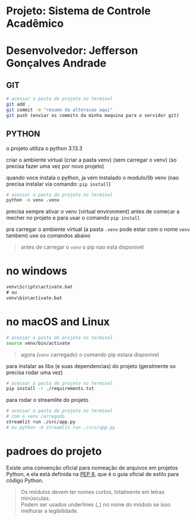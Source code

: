 # Projeto: Sistema de Controle Acadêmico
# Desenvolvedor: Jefferson Gonçalves Andrade

## GIT

```bash
# acessar a pasta do projeto no terminal
git add .
git commit -m "resumo da alteracao aqui"
git push (enviar os commits da minha maquina para o servidor git)
```

## PYTHON

o projeto utiliza o python 3.13.3

criar o ambiente virtual (criar a pasta venv) (sem carregar o venv) (so precisa fazer uma vez por novo projeto)

quando voce instala o python, ja vem instalado o modulo/lib venv (nao precisa instalar via comando: `pip install`)

```bash
# acessar a pasta do projeto no terminal
python -m venv .venv
```

precisa sempre ativar o venv (virtual environment) antes de comecar a mecher no projeto e para usar o comando `pip install`

pra carregar o ambiente virtual (a pasta `.venv` pode estar com o nome `venv` tambem) use os comandos abaixo  
> antes de carregar o `venv` o pip nao esta disponivel

# no windows
```cmd
venv\Scripts\activate.bat
# ou
venv\bin\activate.bat
```

# no macOS and Linux
```bash
# acessar a pasta do projeto no terminal
source venv/bin/activate
```

> agora (`venv` carregado) o comando pip estara disponivel

para instalar as libs (e suas dependencias) do projeto (geralmente so precisa rodar uma vez)

```bash
# acessar a pasta do projeto no terminal
pip install -r ./requirements.txt
```

para rodar o streamlite do projeto

```bash
# acessar a pasta do projeto no terminal
# com o venv carregado
streamlit run ./src/app.py
# ou python -m streamlit run ./src/app.py
```

# padroes do projeto

Existe uma convenção oficial para nomeação de arquivos em projetos Python,
e ela está definida na [PEP 8](https://peps.python.org/pep-0008/#package-and-module-names),
que é o guia oficial de estilo para código Python.

> Os módulos devem ter nomes curtos, totalmente em letras minúsculas.  
> Podem ser usados underlines (_) no nome do módulo se isso melhorar a legibilidade.